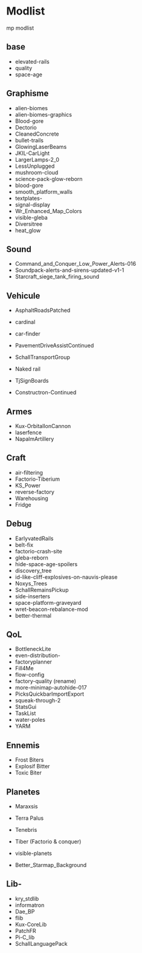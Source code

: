 # Modlist
mp modlist
## base
- elevated-rails
- quality
- space-age

## Graphisme
- alien-biomes
- alien-biomes-graphics
- Blood-gore
- Dectorio
- CleanedConcrete
- bullet-trails
- GlowingLaserBeams
- JKIL-CarLight
- LargerLamps-2_0
- LessUnplugged
- mushroom-cloud
- science-pack-glow-reborn
- blood-gore
- smooth_platform_walls
- textplates- 
- signal-display
- Wr_Enhanced_Map_Colors
- visible-gleba
- Diversitree
- heat_glow

## Sound
- Command_and_Conquer_Low_Power_Alerts-016
- Soundpack-alerts-and-sirens-updated-v1-1
- Starcraft_siege_tank_firing_sound


## Vehicule
- AsphaltRoadsPatched
- cardinal
- car-finder
- PavementDriveAssistContinued
- SchallTransportGroup
- Naked rail
- TjSignBoards

- Constructron-Continued
 
## Armes
- Kux-OrbitalIonCannon
- laserfence
- NapalmArtillery

## Craft
- air-filtering
- Factorio-Tiberium
- KS_Power
- reverse-factory
- Warehousing
- Fridge

## Debug
- EarlyvatedRails
- belt-fix
- factorio-crash-site
- gleba-reborn
- hide-space-age-spoilers
- discovery_tree
- id-like-cliff-explosives-on-nauvis-please
- Noxys_Trees
- SchallRemainsPickup
- side-inserters
- space-platform-graveyard
- wret-beacon-rebalance-mod
- better-thermal

## QoL
- BottleneckLite
- even-distribution- 
- factoryplanner
- Fill4Me 
- flow-config
- factory-quality (rename)
- more-minimap-autohide-017
- PicksQuickbarImportExport
- squeak-through-2
- StatsGui
- TaskList
- water-poles
- YARM

## Ennemis
- Frost Biters
- Explosif Bitter
- Toxic Biter

## Planetes
- Maraxsis
- Terra Palus
- Tenebris
- Tiber (Factorio & conquer)

- visible-planets
- Better_Starmap_Background

## Lib- 
- kry_stdlib
- informatron
- Dae_BP
- flib
- Kux-CoreLib
- PatchFR
- Pi-C_lib
- SchallLanguagePack
